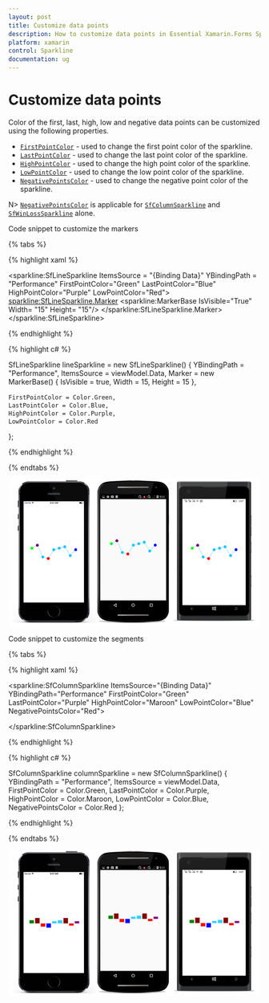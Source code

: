 ```yaml
---
layout: post
title: Customize data points
description: How to customize data points in Essential Xamarin.Forms Sparkline
platform: xamarin
control: Sparkline
documentation: ug
---
```


# Customize data points

Color of the first, last, high, low and negative data points can be customized using the following properties.

* [`FirstPointColor`](https://help.syncfusion.com/cr/cref_files/xamarin/sfsparkline/Syncfusion.SfSparkline.XForms~Syncfusion.SfSparkline.XForms.SfColumnSparkline~FirstPointColor.html) - used to change the first point color of the sparkline.
* [`LastPointColor`](https://help.syncfusion.com/cr/cref_files/xamarin/sfsparkline/Syncfusion.SfSparkline.XForms~Syncfusion.SfSparkline.XForms.SfColumnSparkline~LastPointColor.html) - used to change the last point color of the sparkline.
* [`HighPointColor`](https://help.syncfusion.com/cr/cref_files/xamarin/sfsparkline/Syncfusion.SfSparkline.XForms~Syncfusion.SfSparkline.XForms.SfColumnSparkline~HighPointColor.html) - used to change the high point color of the sparkline.
* [`LowPointColor`](https://help.syncfusion.com/cr/cref_files/xamarin/sfsparkline/Syncfusion.SfSparkline.XForms~Syncfusion.SfSparkline.XForms.SfColumnSparkline~LowPointColor.html) - used to change the low point color of the sparkline.
* [`NegativePointsColor`](https://help.syncfusion.com/cr/cref_files/xamarin/sfsparkline/Syncfusion.SfSparkline.XForms~Syncfusion.SfSparkline.XForms.SfColumnSparkline~NegativePointsColor.html) - used to change the negative point color of the sparkline.

N> [`NegativePointsColor`](https://help.syncfusion.com/cr/cref_files/xamarin/sfsparkline/Syncfusion.SfSparkline.XForms~Syncfusion.SfSparkline.XForms.SfColumnSparkline~NegativePointsColor.html) is applicable for [`SfColumnSparkline`](https://help.syncfusion.com/cr/cref_files/xamarin/sfsparkline/Syncfusion.SfSparkline.XForms~Syncfusion.SfSparkline.XForms.SfColumnSparkline.html) and [`SfWinLossSparkline`](https://help.syncfusion.com/cr/cref_files/xamarin/sfsparkline/Syncfusion.SfSparkline.XForms~Syncfusion.SfSparkline.XForms.SfWinLossSparkline.html) alone.

Code snippet to customize the markers

{% tabs %} 

{% highlight xaml %}

<sparkline:SfLineSparkline ItemsSource = "{Binding Data}" 
                            YBindingPath = "Performance"
                            FirstPointColor="Green"
                            LastPointColor="Blue"
                            HighPointColor="Purple"
                            LowPointColor="Red">  
    <sparkline:SfLineSparkline.Marker>
        <sparkline:MarkerBase IsVisible="True" 
                              Width= "15"
                              Height= "15"/>
    </sparkline:SfLineSparkline.Marker> 
</sparkline:SfLineSparkline>

{% endhighlight %}

{% highlight c# %}

SfLineSparkline lineSparkline = new SfLineSparkline()
{
    YBindingPath = "Performance",
    ItemsSource = viewModel.Data,
    Marker = new MarkerBase()
    {
        IsVisible = true,
        Width = 15,
        Height = 15
    },

    FirstPointColor = Color.Green,
    LastPointColor = Color.Blue,
    HighPointColor = Color.Purple,
    LowPointColor = Color.Red
};

{% endhighlight %}

{% endtabs %}

![](sparkline_images/MarkerCustomization.png)

Code snippet to customize the segments

{% tabs %} 

{% highlight xaml %}

 <sparkline:SfColumnSparkline ItemsSource="{Binding Data}" 
                              YBindingPath="Performance"
                              FirstPointColor="Green"
                              LastPointColor="Purple"
                              HighPointColor="Maroon"
                              LowPointColor="Blue"
                              NegativePointsColor="Red">    
  
</sparkline:SfColumnSparkline>

{% endhighlight %}

{% highlight c# %}

SfColumnSparkline columnSparkline = new SfColumnSparkline()
{
    YBindingPath = "Performance",
    ItemsSource = viewModel.Data,
    FirstPointColor = Color.Green,
    LastPointColor = Color.Purple,
    HighPointColor = Color.Maroon,
    LowPointColor = Color.Blue,
    NegativePointsColor = Color.Red
};

{% endhighlight %}

{% endtabs %}

![](sparkline_images/SegmentsCustomization.png)
